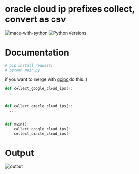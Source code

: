 # oracle cloud ip prefixes collect, convert as csv
![made-with-python][made-with-python]
![Python Versions][pyversion-button]

[pyversion-button]: https://img.shields.io/pypi/pyversions/Markdown.svg
[made-with-python]: https://img.shields.io/badge/Made%20with-Python-1f425f.svg

# Documentation

```python
# pip install requests
# python main.py
```
if you want to merge with [gcipc](https://github.com/password123456/gcipc) do this.:)
```python
def collect_google_cloud_ips():
  ....
  

def collect_oracle_cloud_ips():
  ....
  
  
def main():
    collect_google_cloud_ips()
    collect_oracle_cloud_ips()
```

# Output
![output](https://github.com/password123456/gcipc/blob/main/gcipc.jpeg)
